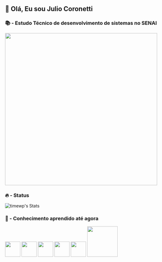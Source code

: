 ## 👋 Olá, Eu sou Julio Coronetti

### 📚 - Estudo Técnico de desenvolvimento de sistemas no SENAI

<img src="https://github.com/JulioCoronetti/JulioCoronetti/assets/133894436/5320895b-5aa1-4836-af8d-82e183da343b" width="500">

### 🔥 - Status
![timewp's Stats](https://github-readme-stats.vercel.app/api?username=timewp&theme=dark&show_icons=true&hide_border=true&count_private=true)

### 🧠 - Conhecimento aprendido até agora

<img src="https://github.com/JulioCoronetti/JulioCoronetti/assets/133894436/8594d8b3-2186-4115-9616-c423d8d79bed" width="50">
<img src="https://github.com/JulioCoronetti/JulioCoronetti/assets/133894436/2950f426-ba74-4033-a2c9-e72b514a3b31" width="50">
<img src="https://github.com/JulioCoronetti/JulioCoronetti/assets/133894436/040dad66-7058-4f88-82d3-bf296231efe9" width="50">
<img src="https://github.com/JulioCoronetti/JulioCoronetti/assets/133894436/1163ae77-9994-4a03-a83d-4826d697e233" width="50">
<img src="https://github.com/JulioCoronetti/JulioCoronetti/assets/133894436/1acef3b9-e3a6-4752-9806-36c61a590e12" width="50">
<img src="https://github.com/JulioCoronetti/JulioCoronetti/assets/133894436/661df5b1-71b5-43cc-9435-7fff4c97f07a" width="100">
